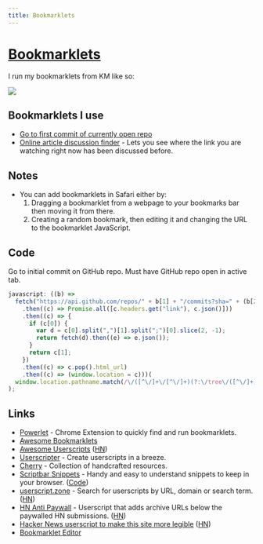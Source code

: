 ```yaml
---
title: Bookmarklets
---
```


# [Bookmarklets](http://en.wikipedia.org/wiki/Bookmarklet)

I run my bookmarklets from KM like so:

![](https://i.imgur.com/UIQNrjr.png)

## Bookmarklets I use

- [Go to first commit of currently open repo](#code)
- [Online article discussion finder](https://github.com/theoretick/discuss-it) - Lets you see where the link you are watching right now has been discussed before.

## Notes

- You can add bookmarklets in Safari either by:
  1. Dragging a bookmarklet from a webpage to your bookmarks bar then moving it from there.
  2. Creating a random bookmark, then editing it and changing the URL to the bookmarklet JavaScript.

## Code

Go to initial commit on GitHub repo. Must have GitHub repo open in active tab.

```js
javascript: ((b) =>
  fetch("https://api.github.com/repos/" + b[1] + "/commits?sha=" + (b[2] || ""))
    .then((c) => Promise.all([c.headers.get("link"), c.json()]))
    .then((c) => {
      if (c[0]) {
        var d = c[0].split(",")[1].split(";")[0].slice(2, -1);
        return fetch(d).then((e) => e.json());
      }
      return c[1];
    })
    .then((c) => c.pop().html_url)
    .then((c) => (window.location = c)))(
  window.location.pathname.match(/\/([^\/]+\/[^\/]+)(?:\/tree\/([^\/]+))?/)
);
```

## Links

- [Powerlet](https://github.com/anthonyec/powerlet) - Chrome Extension to quickly find and run bookmarklets.
- [Awesome Bookmarklets](https://github.com/marcobiedermann/awesome-bookmarklets)
- [Awesome Userscripts](https://github.com/bvolpato/awesome-userscripts) ([HN](https://news.ycombinator.com/item?id=29054673))
- [Userscripter](https://github.com/SimonAlling/userscripter) - Create userscripts in a breeze.
- [Cherry](https://github.com/kidonng/cherry) - Collection of handcrafted resources.
- [Scriptbar Snippets](https://scriptbar-snippets.tryapp.us/) - Handy and easy to understand snippets to keep in your browser. ([Code](https://github.com/datduyng/scriptbar-snippets))
- [userscript.zone](https://www.userscript.zone/) - Search for userscripts by URL, domain or search term. ([HN](https://news.ycombinator.com/item?id=31566061))
- [HN Anti Paywall](https://github.com/MostlyEmre/hn-anti-paywall) - Userscript that adds archive URLs below the paywalled HN submissions. ([HN](https://news.ycombinator.com/item?id=33794672))
- [Hacker News userscript to make this site more legible](https://github.com/mgladdish/website-customisations/tree/main/news.ycombinator.com) ([HN](https://news.ycombinator.com/item?id=34037462))
- [Bookmarklet Editor](https://www.gibney.org/bookmarklet_editor)
